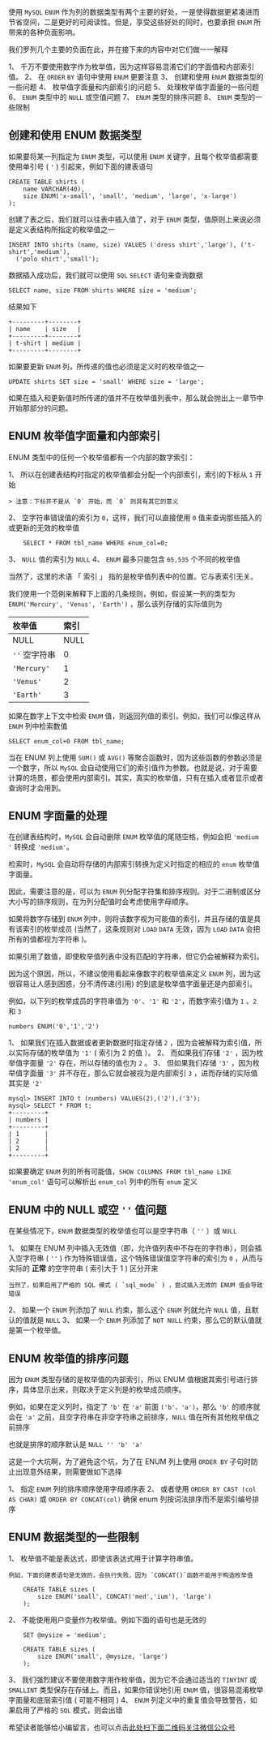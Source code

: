 使用 `MySQL` `ENUM` 作为列的数据类型有两个主要的好处，一是使得数据更紧凑进而节省空间，二是更好的可阅读性。但是，享受这些好处的同时，也要承担 `ENUM` 所带来的各种负面影响。

我们罗列几个主要的负面在此，并在接下来的内容中对它们做一一解释

1、  千万不要使用数字作为枚举值，因为这样容易混淆它们的字面值和内部索引值。
2、  在 `ORDER` `BY` 语句中使用 `ENUM` 更要注意
3、  创建和使用 `ENUM` 数据类型的一些问题
4、  枚举值字面量和内部索引的问题
5、  处理枚举值字面量的一些问题
6、  `ENUM` 类型中的 `NULL` 或空值问题
7、  `ENUM` 类型的排序问题
8、  `ENUM` 类型的一些限制

## 创建和使用 ENUM 数据类型 ##

如果要将某一列指定为 `ENUM` 类型，可以使用 `ENUM` 关键字，且每个枚举值都需要使用单引号 ( `'` ) 引起来，例如下面的建表语句

```
CREATE TABLE shirts (
    name VARCHAR(40),
    size ENUM('x-small', 'small', 'medium', 'large', 'x-large')
);
```

创建了表之后，我们就可以往表中插入值了，对于 `ENUM` 类型，值原则上来说必须是定义表结构所指定的枚举值之一

```
INSERT INTO shirts (name, size) VALUES ('dress shirt','large'), ('t-shirt','medium'),
  ('polo shirt','small');
```

数据插入成功后，我们就可以使用 `SQL` `SELECT` 语句来查询数据

```
SELECT name, size FROM shirts WHERE size = 'medium';
```

结果如下

```
+---------+--------+
| name    | size   |
+---------+--------+
| t-shirt | medium |
+---------+--------+
```

如果要更新 `ENUM` 列，所传递的值也必须是定义时的枚举值之一

```
UPDATE shirts SET size = 'small' WHERE size = 'large';
```

如果在插入和更新值时所传递的值并不在枚举值列表中，那么就会抛出上一章节中开始那部分的问题。

## ENUM 枚举值字面量和内部索引 ##

ENUM 类型中的任何一个枚举值都有一个内部的数字索引：

1、  所以在创建表结构时指定的枚举值都会分配一个内部索引，索引的下标从 `1` 开始
    
    > 注意：下标并不是从 `0` 开始，而 `0` 则具有其它的意义
2、  空字符串错误值的索引为 `0`，这样，我们可以直接使用 `0` 值来查询那些插入的或更新的无效的枚举值
    
```
    SELECT * FROM tbl_name WHERE enum_col=0;
```
3、  `NULL` 值的索引为 `NULL`
4、  `ENUM` 最多只能包含 `65,535` 个不同的枚举值

当然了，这里的术语 「 索引 」 指的是枚举值列表中的位置。它与表索引无关。

我们使用一个范例来解释下上面的几条规则，例如，假设某一列的类型为 `ENUM('Mercury', 'Venus', 'Earth')` ，那么该列存储的实际值则为

<table> 
 <thead> 
  <tr> 
   <th align="left">枚举值</th> 
   <th align="left">索引</th> 
  </tr> 
 </thead> 
 <tbody> 
  <tr> 
   <td align="left">NULL</td> 
   <td align="left">NULL</td> 
  </tr> 
  <tr> 
   <td align="left"><code>''</code> 空字符串</td> 
   <td align="left">0</td> 
  </tr> 
  <tr> 
   <td align="left"><code>'Mercury'</code></td> 
   <td align="left">1</td> 
  </tr> 
  <tr> 
   <td align="left"><code>'Venus'</code></td> 
   <td align="left">2</td> 
  </tr> 
  <tr> 
   <td align="left"><code>'Earth'</code></td> 
   <td align="left">3</td> 
  </tr> 
 </tbody> 
</table>

如果在数字上下文中检索 `ENUM` 值，则返回列值的索引。例如，我们可以像这样从 `ENUM` 列中检索数值

```
SELECT enum_col+0 FROM tbl_name;
```

当在 ENUM 列上使用 `SUM()` 或 `AVG()` 等聚合函数时，因为这些函数的参数必须是一个数字，所以 `MySQL` 会自动使用它们的索引值作为参数。也就是说，对于需要计算的场景，都会使用内部索引。其实，真实的枚举值，只有在插入或者显示或者查询时才会用到。

## ENUM 字面量的处理 ##

在创建表结构时，`MySQL` 会自动删除 `ENUM` 枚举值的尾随空格，例如会把 `'medium '` 转换成 `'medium'`。

检索时，`MySQL` 会自动将存储的内部索引转换为定义时指定的相应的 `enum` 枚举值字面量。

因此，需要注意的是，可以为 `ENUM` 列分配字符集和排序规则。对于二进制或区分大小写的排序规则，在为列分配值时会考虑使用字母顺序。

如果将数字存储到 `ENUM` 列中，则将该数字视为可能值的索引，并且存储的值是具有该索引的枚举成员 (当然了，这条规则对 `LOAD` `DATA` 无效，因为 `LOAD` `DATA` 会把所有的值都视为字符串 )。

如果引用了数值，即使枚举值列表中没有匹配的字符串，但它仍会被解释为索引。

因为这个原因，所以，不建议使用看起来像数字的枚举值来定义 `ENUM` 列，因为这很容易让人感到困惑，分不清传递(引用) 的到底是枚举值字面量还是内部索引。

例如，以下列的枚举成员的字符串值为 `'0'`、`'1'` 和 `'2'`，而数字索引值为 `1` 、`2` 和 `3`

```
numbers ENUM('0','1','2')
```

1、  如果我们在插入数据或者更新数据时指定存储 `2` ，因为会被解释为索引值，所以实际存储的枚举值为 `'1'` ( 索引为 2 的值 ）。
2、  而如果我们存储 `'2'` ，因为枚举值字面量 `'2'` 存在，所以存储的值也为 `2` 。
3、  但如果我们存储 `'3'` ，因为枚举值字面量 `'3'` 并不存在，那么它就会被视为是内部索引 `3` ，进而存储的实际值其实是 `'2'`

```
mysql> INSERT INTO t (numbers) VALUES(2),('2'),('3');
mysql> SELECT * FROM t;
+---------+
| numbers |
+---------+
| 1       |
| 2       |
| 2       |
+---------+
```

如果要确定 `ENUM` 列的所有可能值，`SHOW COLUMNS FROM tbl_name LIKE 'enum_col'` 语句可以解析出 `enum_col` 列中的所有 `enum` 定义

## ENUM 中的 NULL 或空 `''` 值问题 ##

在某些情况下，`ENUM` 数据类型的枚举值也可以是空字符串（ `''` ）或 `NULL`

1、  如果在 ENUM 列中插入无效值（即，允许值列表中不存在的字符串），则会插入空字符串 ( `''` ) 作为特殊错误值，这个特殊错误值空字符串的索引为 `0` ，从而与实际的 **正常** 的空字符串 ( 索引大于 1 ) 区分开来
    
    当然了，如果启用了严格的 SQL 模式 ( `sql_mode` ) ，尝试插入无效的 ENUM 值会导致错误
2、  如果一个 `ENUM` 列添加了 `NULL` 约束，那么这个 `ENUM` 列就允许 `NULL` 值，且默认的值就是 `NULL`
3、  如果一个 `ENUM` 列添加了 `NOT NULL` 约束，那么它的默认值就是第一个枚举值。

## ENUM 枚举值的排序问题 ##

因为 `ENUM` 类型存储的是枚举值的内部索引，所以 ENUM 值根据其索引号进行排序，具体显示出来，则取决于定义列是的枚举成员顺序。

例如，如果在定义列时，指定了 `'b'` 在 `'a'` 前面 `('b'，'a')`，那么 `'b'` 的顺序就会在 `'a'` 之前，且空字符串在非空字符串之前排序，`NULL` 值在所有其他枚举值之前排序

也就是排序的顺序默认是 `NULL '' 'b' 'a'`

这是一个大坑啊，为了避免这个坑，为了在 ENUM 列上使用 `ORDER BY` 子句时防止出现意外结果，则需要做如下选择

1、  指定 `ENUM` 列的排序顺序使用字母顺序表
2、  或者使用 `ORDER BY CAST (col AS CHAR)` 或 `ORDER BY CONCAT(col)` 确保 enum 列按词法排序而不是索引编号排序

## ENUM 数据类型的一些限制 ##

1、  枚举值不能是表达式，即使该表达式用于计算字符串值。
    
    例如，下面的建表语句是无效的，会执行失败，因为 `CONCAT()`函数不能用于构造枚举值
    
```
    CREATE TABLE sizes (
        size ENUM('small', CONCAT('med','ium'), 'large')
    );
```
2、  不能使用用户变量作为枚举值。例如下面的语句也是无效的
    
```
    SET @mysize = 'medium';
    
    CREATE TABLE sizes (
        size ENUM('small', @mysize, 'large')
    );
```
3、  我们强烈建议不要使用数字用作枚举值，因为它不会通过适当的 `TINYINT` 或 `SMALLINT` 类型保存在存储上。而且，如果你错误地引用 `ENUM` 值，很容易混淆枚举字面量和底层索引值 ( 可能不相同 )
4、  `ENUM` 列定义中的重复值会导致警告，如果启用了严格的 `SQL` 模式，则会出错

希望读者能够给小编留言，也可以点击[此处扫下面二维码关注微信公众号](https://www.ycbbs.vip/?p=28 "此处扫下面二维码关注微信公众号")